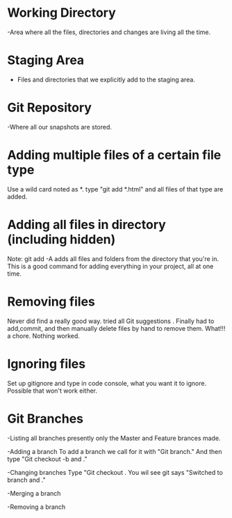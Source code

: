 # Working Directory
-Area where all the files, directories and changes are living all the time.

# Staging Area
- Files and directories that we explicitly add to the staging area.

# Git Repository
-Where all our snapshots are stored.

# Adding multiple files of a certain file type
Use a wild card noted as *. type  "git add *.html"  and all files of that type are added.

# Adding all files in directory (including hidden)
Note: git add -A adds all files and folders from the directory that you're in.
This is a good command for adding everything in your project, all at one time.

# Removing files
Never did find a really good way. tried all Git suggestions . Finally had to add,commit, and then manually delete files by hand to remove them. What!!! a chore. Nothing worked.
# Ignoring files
Set up gitignore and type in code console, what you want it to ignore. Possible that won't work either.

# Git Branches

-Listing all branches
presently only the Master and Feature brances made.

-Adding a branch
To add a branch we call for it with "Git branch."   And then type "Git checkout -b and <name of file>."


-Changing branches
Type "Git checkout <name of branch You want>.
You wil see git says "Switched to branch and <name if file that we switched to>."


-Merging a branch


-Removing a branch